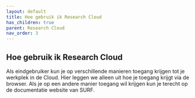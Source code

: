 ```yaml
---
layout: default
title: Hoe gebruik ik Research Cloud
has_children: true
parent: Research Cloud
nav_order: 3
---
```


## Hoe gebruik ik Research Cloud
Als eindgebruiker kun je op verschillende manieren toegang krijgen tot je werkplek in de Cloud. Hier leggen we alleen uit hoe je toegang krijgt via de browser. Als je op een andere manier toegang wil krijgen kun je terecht op de documentatie website van SURF.